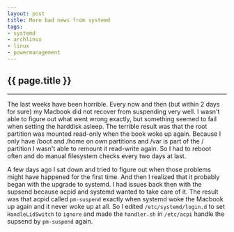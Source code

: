 ```yaml
---
layout: post
title: More bad news from systemd
tags:
- systemd
- archlinux
- linux
- powermanagement
---
```


{{ page.title }}
----------------
----------------

The last weeks have been horrible. Every now and then (but within 2 days for sure)
my Macbook did not recover from suspending very well. I wasn't able to figure out
what went wrong exactly, but something seemed to fail when setting the harddisk asleep.
The terrible result was that the root partition was mounted read-only when the book 
woke up again. Because I only have /boot and /home on own partitions and /var is part of
the / partition I wasn't able to remount it read-write again.
So I had to reboot often and do manual filesystem checks every two days at last.

A few days ago I sat down and tried to figure out when those problems might have happened 
for the first time. And then I realized that it probably began with the upgrade to systemd.
I had issues back then with the supsend because acpid and systemd wanted to take care of it. 
The result was that acpid called `pm-suspend` exactly when systemd woke the Macbook up again and
it never woke up at all.
So I edited `/etc/systemd/login.d` to set `HandleLidSwitch` to `ignore` and made the `handler.sh` 
in `/etc/acpi` handle the supsend by `pm-suspend` again.
